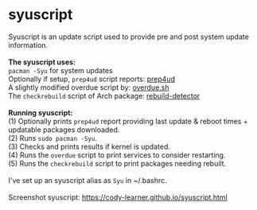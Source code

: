 # syuscript																<br>
Syuscript is an update script used to provide pre and post system update information.							<br>
																	<br>
**The syuscript uses:**															<br>
`pacman -Syu` for system updates													<br>
Optionally if setup, `prep4ud` script reports: [prep4ud](https://github.com/Cody-Learner/prep4ud) 								<br>
A slightly modified overdue script by: [overdue.sh](https://github.com/tylerjl/overdue/blob/master/src/overdue.sh)			<br>
The `checkrebuild` script of Arch package: [rebuild-detector](https://archlinux.org/packages/extra/any/rebuild-detector/)		<br>
																	<br> 
**Running syuscript:**															<br>
(1) Optionally prints `prep4ud` report providing last update & reboot times + updatable packages downloaded.				<br>
(2) Runs `sudo pacman -Syu`.														<br>
(3) Checks and prints results if kernel is updated.											<br>
(4) Runs the `overdue` script to print services to consider restarting.									<br>
(5) Runs the `checkrebuild` script to print packages needing rebuilt.									<br>
																	<br>
I've set up an syuscript alias as `Syu` in ~/.bashrc.											<br>
																	<br>
Screenshot syuscript: https://cody-learner.github.io/syuscript.html									<br>
																	<br>																	<br>